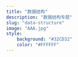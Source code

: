 ```yaml
---
title: "数据结构"
description: "数据结构专题"
slug: "data-structure"
image: "AAA.jpg"
style:
    background: "#32CD32"
    color: "#FFFFFF"
---
```

